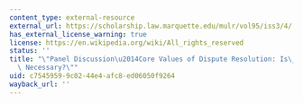 ```yaml
---
content_type: external-resource
external_url: https://scholarship.law.marquette.edu/mulr/vol95/iss3/4/
has_external_license_warning: true
license: https://en.wikipedia.org/wiki/All_rights_reserved
status: ''
title: "\"Panel Discussion\u2014Core Values of Dispute Resolution: Is\_Neutrality\
  \ Necessary?\""
uid: c7545959-9c02-44e4-afc8-ed06050f9264
wayback_url: ''
---
```

